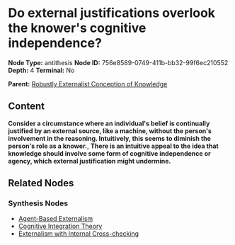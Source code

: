 # Do external justifications overlook the knower's cognitive independence?

**Node Type:** antithesis
**Node ID:** 756e8589-0749-411b-bb32-99f6ec210552
**Depth:** 4
**Terminal:** No

**Parent:** [Robustly Externalist Conception of Knowledge](robustly-externalist-conception-of-knowledge-synthesis-a0737008-fef8-40e6-ba86-4512deceda4c.md)

## Content

**Consider a circumstance where an individual's belief is continually justified by an external source, like a machine, without the person's involvement in the reasoning. Intuitively, this seems to diminish the person's role as a knower.**, **There is an intuitive appeal to the idea that knowledge should involve some form of cognitive independence or agency, which external justification might undermine.**

## Related Nodes

### Synthesis Nodes

- [Agent-Based Externalism](agent-based-externalism-synthesis-144222cc-0b58-429d-979d-31b7ff4e1fd9.md)
- [Cognitive Integration Theory](cognitive-integration-theory-synthesis-c2bb6b89-1b36-4cd6-9bc4-a5aa1e4de647.md)
- [Externalism with Internal Cross-checking](externalism-with-internal-cross-checking-synthesis-959b402b-0763-4935-9935-438b8a434cbf.md)
